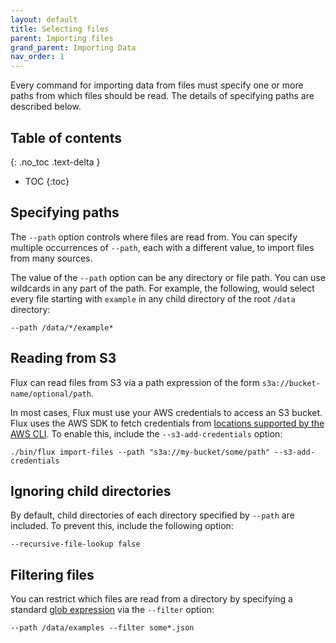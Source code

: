 ```yaml
---
layout: default
title: Selecting files
parent: Importing files
grand_parent: Importing Data
nav_order: 1
---
```


Every command for importing data from files must specify one or more paths from which files should be read. The details
of specifying paths are described below.

## Table of contents
{: .no_toc .text-delta }

- TOC
{:toc}

## Specifying paths

The `--path` option controls where files are read from. You can specify multiple occurrences of `--path`, each with a 
different value, to import files from many sources. 

The value of the `--path` option can be any directory or file path. You can use wildcards in any part of the path. For
example, the following, would select every file starting with `example` in any child directory of the root `/data`
directory:

    --path /data/*/example*

## Reading from S3

Flux can read files from S3 via a path expression of the form `s3a://bucket-name/optional/path`.

In most cases, Flux must use your AWS credentials to access an S3 bucket. Flux uses the AWS SDK to fetch credentials from 
[locations supported by the AWS CLI](https://docs.aws.amazon.com/cli/latest/userguide/cli-authentication-short-term.html). 
To enable this, include the `--s3-add-credentials` option:

```
./bin/flux import-files --path "s3a://my-bucket/some/path" --s3-add-credentials
```

## Ignoring child directories

By default, child directories of each directory specified by `--path` are included. To prevent this, include the following
option:

    --recursive-file-lookup false

## Filtering files

You can restrict which files are read from a directory by specifying a standard
[glob expression](https://en.wikipedia.org/wiki/Glob_(programming)) via the `--filter` option:

    --path /data/examples --filter some*.json

